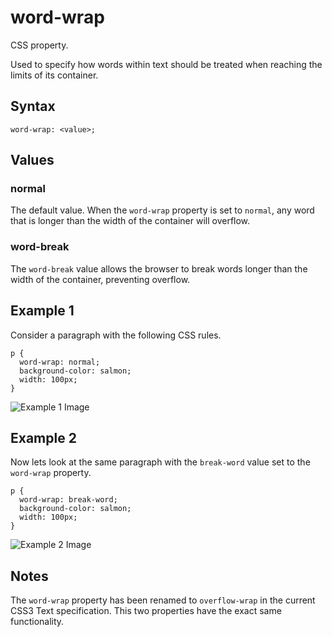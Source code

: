# word-wrap

CSS property.

Used to specify how words within text should be treated when reaching the limits of its container.

## Syntax
```
word-wrap: <value>;
```

## Values
### normal
The default value. When the `word-wrap` property is set to `normal`, any word that is longer than the width of the container
will overflow.

### word-break
The `word-break` value allows the browser to break words longer than the width of the container, preventing overflow.

## Example 1
Consider a paragraph with the following CSS rules.
```
p { 
  word-wrap: normal;
  background-color: salmon;
  width: 100px;
}
```
![Example 1 Image](http://i.imgur.com/JrnOlaC.png)

## Example 2
Now lets look at the same paragraph with the `break-word` value set to the `word-wrap` property.
```
p { 
  word-wrap: break-word;
  background-color: salmon;
  width: 100px;
}
```
![Example 2 Image](http://i.imgur.com/nD0jYmO.png)

## Notes 
The `word-wrap` property has been renamed to `overflow-wrap` in the current CSS3 Text specification. This two properties have
the exact same functionality.
